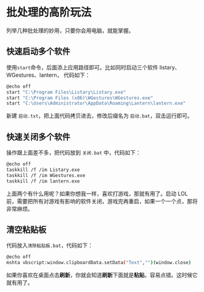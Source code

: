 # 批处理的高阶玩法

列举几种批处理的妙用，只要你会用电脑，就能掌握。

## 快速启动多个软件

使用`start`命令，后面添上应用路径即可。比如同时启动三个软件 listary、WGestures、lantern， 代码如下：

```bash
@echo off
start "C:\Program Files\Listary\Listary.exe"
start "C:\Program Files (x86)\WGestures\WGestures.exe"
start "C:\Users\Administrator\AppData\Roaming\Lantern\lantern.exe"
```

新建 `启动.txt`，把上面代码拷贝进去，修改后缀名为 `启动.bat`，双击运行即可。

## 快速关闭多个软件

操作跟上面差不多，把代码放到 `关闭.bat` 中，代码如下：

```bash
@echo off
taskkill /f /im Listary.exe
taskkill /f /im WGestures.exe
taskkill /f /im lantern.exe
```

上面两个有什么用呢？如果你想我一样，喜欢打游戏，那就有用了。启动 LOL 前，需要把所有对游戏有影响的软件关闭，游戏完再重启，如果一个一个点，那将非常麻烦。

## 清空粘贴板

代码放入`清除粘贴板.bat`，代码如下：

```bash
@echo off
mshta vbscript:window.clipboardData.setData("Text","")(window.close)
```

如果你喜欢在桌面点击**刷新**，你就会知道**刷新**下面就是**粘贴**，容易点错。这时候它就有用了。
